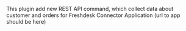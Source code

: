This plugin add new REST API command, which collect data about customer and orders for Freshdesk Connector Application 
(url to app should be here)
